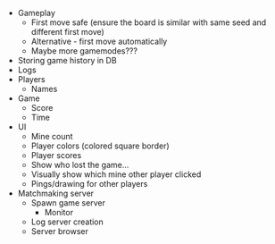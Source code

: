 * Gameplay
    * First move safe (ensure the board is similar with same seed and different first move)
    * Alternative - first move automatically
    * Maybe more gamemodes???
* Storing game history in DB
* Logs
* Players
    * Names
* Game
    * Score
    * Time
* UI
    * Mine count
    * Player colors (colored square border)
    * Player scores
    * Show who lost the game...
    * Visually show which mine other player clicked
    * Pings/drawing for other players
* Matchmaking server
    * Spawn game server
        * Monitor
    * Log server creation
    * Server browser
    
